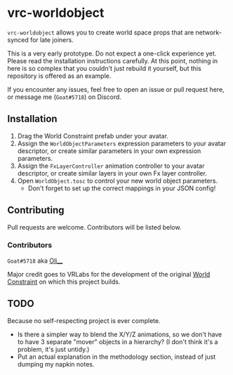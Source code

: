 # vrc-worldobject

`vrc-worldobject` allows you to create world space props that are network-synced for late joiners.

This is a very early prototype. Do not expect a one-click experience yet. Please read the installation instructions carefully.
At this point, nothing in here is so complex that you couldn't just rebuild it yourself, but this repository is offered as an example.

If you encounter any issues, feel free to open an issue or pull request here, or message me (`Goat#5718`) on Discord.

## Installation

1. Drag the World Constraint prefab under your avatar.
2. Assign the `WorldObjectParameters` expression parameters to your avatar descriptor, or create similar parameters in your own expression parameters.
3. Assign the `FxLayerController` animation controller to your avatar descriptor, or create similar layers in your own Fx layer controller.
4. Open `WorldObject.tosc` to control your new world object parameters.
   * Don't forget to set up the correct mappings in your JSON config!

## Contributing

Pull requests are welcome. Contributors will be listed below.

### Contributors

`Goat#5718` aka [Oli__](https://vrchat.com/home/user/usr_d9a5fde5-9a01-4623-b868-1182d4434d35)

Major credit goes to VRLabs for the development of the original [World Constraint](https://vrlabs.dev/item/world-constraint) on which this project builds.

## TODO

Because no self-respecting project is ever complete.

* Is there a simpler way to blend the X/Y/Z animations, so we don't have to have 3 separate "mover" objects in a hierarchy? (I don't think it's a problem, it's just untidy.)
* Put an actual explanation in the methodology section, instead of just dumping my napkin notes.
